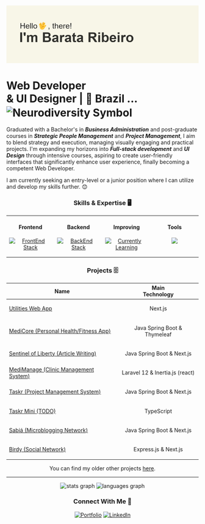 ![banner](https://github.com/Barata-Ribeiro/Barata-Ribeiro/blob/main/header.png)

# Web Developer <br/> & UI Designer | 📍 Brazil ... <img src="https://upload.wikimedia.org/wikipedia/commons/thumb/4/4e/Pastel_Neurodiversity_Symbol.png/1200px-Pastel_Neurodiversity_Symbol.png" align="center" height="12" width="26" alt="Neurodiversity Symbol">

Graduated with a Bachelor's in ***Business Administration*** and post-graduate courses in ***Strategic People Management*** and ***Project Management***, I aim to blend strategy and execution, managing visually engaging and practical projects. I'm expanding my horizons into ***Full-stack development*** and ***UI Design*** through intensive courses, aspiring to create user-friendly interfaces that significantly enhance user experience, finally becoming a competent Web Developer.

I am currently seeking an entry-level or a junior position where I can utilize and develop my skills further. 😊


<div align="center">

### Skills & Expertise 🖥️

<table border="0"><tr>
<td valign="top" width="25%">
<h4 align="center">Frontend</h4>
<p align="center">
    <a href="https://skillicons.dev">
        <img src="https://skillicons.dev/icons?i=html,css,tailwind,typescript,nextjs,angular&perline=2" alt="FrontEnd Stack">
    </a>
</p>
</td>

<td valign="top" width="25%">
<h4 align="center">Backend</h4>
<p align="center">
    <a href="https://skillicons.dev">
        <img src="https://skillicons.dev/icons?i=nodejs,express,java,spring,php,laravel&perline=2" alt="BackEnd Stack">
    </a>
</p>
</td>

<td valign="top" width="25%">
<h4 align="center">Improving</h4>
<p align="center">
    <a href="https://skillicons.dev">
        <img src="https://skillicons.dev/icons?i=laravel,php,postgres,mysql&perline=2" alt="Currently Learning">
    </a>
</p>
</td>

<td valign="top" width="25%">
  <h4 align="center">Tools</h4>
  <p align="center">
  <a href="https://skillicons.dev">
    <img src="https://skillicons.dev/icons?i=ps,figma,idea,vscode,arch,git&perline=2" />
  </a>
</p></td></tr></table>
</div>

<div align="center">
    
### Projects 🗄️
    
| Name | Main <br/> Technology |
| ------------ | ---------- |
| [Utilities Web App](https://github.com/Barata-Ribeiro/utilities_webapp) | <p align="center">Next.js</p> |
| [MediCore (Personal Health/Fitness App)](https://github.com/Barata-Ribeiro/MediCore) | <p align="center">Java Spring Boot & Thymeleaf</p> | 
| [Sentinel of Liberty (Article Writing)](https://github.com/Barata-Ribeiro/SentinelOfLiberty) | <p align="center">Java Spring Boot & Next.js</p> | 
| [MediManage (Clinic Management System)](https://github.com/Barata-Ribeiro/mediManage/) | <p align="center">Laravel 12 & Inertia.js (react)</p> | 
| [Taskr (Project Management System)](https://github.com/Barata-Ribeiro/Taskr/) | <p align="center">Java Spring Boot & Next.js</p> | 
| [Taskr Mini (TODO)](https://github.com/Barata-Ribeiro/taskr_mini/) | <p align="center">TypeScript</p> | 
| [Sabiá (Microblogging Network)](https://github.com/Barata-Ribeiro/sabia) | <p align="center">Java Spring Boot & Next.js</p> |
| [Birdy (Social Network)](https://github.com/Barata-Ribeiro/Birdy) | <p align="center">Express.js & Next.js</p> |

<p align="center">You can find my older other projects <a href="https://github.com/Barata-Ribeiro?tab=repositories" target="_blank" rel="noreferrer noopener">here</a>.</p>

</div>

---
<div align="center">
  <img src="https://github-readme-stats-8vp0v7fop-barataribeiros-projects.vercel.app/api?hide_title=true&hide_rank=false&show_icons=true&include_all_commits=true&count_private=true&disable_animations=false&theme=swift&locale=en&hide_border=true&username=Barata-Ribeiro" height="150" alt="stats graph" decoding="async" loading="lazy" />
  <img src="https://github-readme-stats-8vp0v7fop-barataribeiros-projects.vercel.app/api/top-langs?locale=en&hide_title=false&layout=compact&card_width=320&langs_count=6&theme=swift&hide_border=true&username=Barata-Ribeiro" height="150" alt="languages graph" decoding="async" loading="lazy" />

  ### Connect With Me 🤝

[![Portfolio](https://img.shields.io/badge/Portfolio-%23000000.svg?style=for-the-badge&logo=firefox&logoColor=#FF7139)](https://barataribeiro.com/) [![LinkedIn](https://img.shields.io/badge/linkedin-%230077B5.svg?style=for-the-badge&logo=linkedin&logoColor=white)](https://www.linkedin.com/in/barataribeiro/)
</div>

